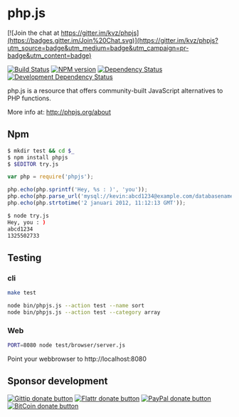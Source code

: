 # php.js

[![Join the chat at https://gitter.im/kvz/phpjs](https://badges.gitter.im/Join%20Chat.svg)](https://gitter.im/kvz/phpjs?utm_source=badge&utm_medium=badge&utm_campaign=pr-badge&utm_content=badge)

<!-- badges/ -->
[![Build Status](https://secure.travis-ci.org/kvz/phpjs.svg?branch=master)](http://travis-ci.org/kvz/phpjs "Check this project's build status on TravisCI")
[![NPM version](http://badge.fury.io/js/phpjs.svg)](https://npmjs.org/package/phpjs "View this project on NPM")
[![Dependency Status](https://david-dm.org/kvz/phpjs.svg?theme=shields.io)](https://david-dm.org/kvz/phpjs)
[![Development Dependency Status](https://david-dm.org/kvz/phpjs/dev-status.svg?theme=shields.io)](https://david-dm.org/kvz/phpjs#info=devDependencies)
<!-- /badges -->

php.js is a resource that offers community-built JavaScript alternatives to PHP functions.

More info at: http://phpjs.org/about

## Npm

```bash
$ mkdir test && cd $_
$ npm install phpjs
$ $EDITOR try.js
```

```javascript
var php = require('phpjs');

php.echo(php.sprintf('Hey, %s : )', 'you'));
php.echo(php.parse_url('mysql://kevin:abcd1234@example.com/databasename')['pass']);
php.echo(php.strtotime('2 januari 2012, 11:12:13 GMT'));
```

```bash
$ node try.js
Hey, you : )
abcd1234
1325502733
```

## Testing


### cli

```bash
make test
```

```bash
node bin/phpjs.js --action test --name sort
node bin/phpjs.js --action test --category array
```

### Web

```bash
PORT=8080 node test/browser/server.js
```

Point your webbrowser to http://localhost:8080


## Sponsor development

<!-- badges/ -->
[![Gittip donate button](http://img.shields.io/gittip/kvz.png)](https://www.gittip.com/kvz/ "Sponsor the development of phpjs via Gittip")
[![Flattr donate button](http://img.shields.io/flattr/donate.png?color=yellow)](https://flattr.com/submit/auto?user_id=kvz&url=https://github.com/kvz/phpjs&title=phpjs&language=&tags=github&category=software "Sponsor the development of phpjs via Flattr")
[![PayPal donate button](http://img.shields.io/paypal/donate.png?color=yellow)](https://www.paypal.com/cgi-bin/webscr?cmd=_donations&business=kevin%40vanzonneveld%2enet&lc=NL&item_name=Open%20source%20donation%20to%20Kevin%20van%20Zonneveld&currency_code=USD&bn=PP-DonationsBF%3abtn_donate_SM%2egif%3aNonHosted "Sponsor the development of phpjs via Paypal")
[![BitCoin donate button](http://img.shields.io/bitcoin/donate.png?color=yellow)](https://coinbase.com/checkouts/19BtCjLCboRgTAXiaEvnvkdoRyjd843Dg2 "Sponsor the development of phpjs via BitCoin")
<!-- /badges -->

